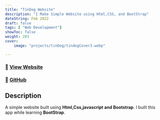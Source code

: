 ```yaml
---
title: "TinDog Website"
description: "I Make Simple Website using Html,CSS, and BootStrap"
dateString: Feb 2022
draft: false
tags: [ "Web Development"]
showToc: false
weight: 203
cover:
    image: "projects/tinDog/tindogCover3.webp"

---
```


### 🔗 [View Website](https://awaismustafa.com/tinDog)
### 🔗 [GitHub](https://github.com/awwais/tinDog)

## Description

A simple website built using **Html,Css,javascript and Bootstrap**.
I built this app while learning **BootStrap**.




